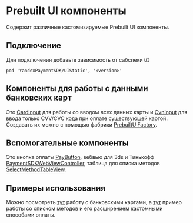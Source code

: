 # Prebuilt UI компоненты

Содержит различные кастомизируемые Prebuilt UI компоненты.

## Подключение
Для подключения добавьте зависимость от сабспеки `UI`
```
pod 'YandexPaymentSDK/UIStatic', '<version>'
```

## Компоненты для работы с данными банковских карт
Это [CardInput](../../ui/CardInput.md) для работы со вводом всех данных карты и [CvnInput](../../ui/CvnInput.md) для ввода только CVV/CVC кода при оплате существующей картой. Создавать их можно с помощью фабрики [PrebuiltUiFactory](../../ui/PrebuiltUiFactory.md).

## Вспомогательные компоненты
Это кнопка оплаты [PayButton](../../ui/PayButton.md), вебвью для 3ds и Тинькофф [PaymentSDKWebViewController](../../ui/PaymentSDKWebViewController.md), таблица для списка методов [SelectMethodTableView](../../ui/SelectMethodTableView.md).

## Примеры использования
Можно посмотреть [тут](https://a.yandex-team.ru/arc_vcs/mobile/payment-sdk/ios/examples/UsingPrebuiltUI) работу с банковскими картами, а [тут](https://a.yandex-team.ru/arc_vcs/mobile/payment-sdk/ios/examples/UsingMediators/UsingMediators/PaymentMethodsListViewContoller.swift) пример работы со списком методов и его расширением кастомными способами оплаты.
